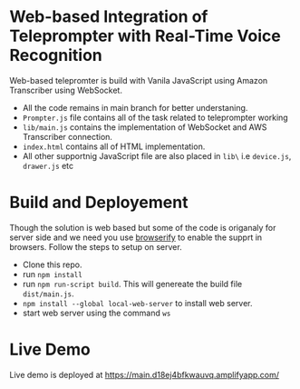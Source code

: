 # Web-based Integration of Teleprompter with Real-Time Voice Recognition
Web-based telepromter is build with Vanila JavaScript using Amazon Transcriber using WebSocket.
- All the code remains in main branch for better understaning.
- `Prompter.js` file contains all of the task related to teleprompter working
- `lib/main.js` contains the implementation of WebSocket and AWS Transcriber connection.
- `index.html` contains all of HTML implementation.
- All other supportnig JavaScript file are also placed in `lib\` i.e `device.js`, `drawer.js` etc

# Build and Deployement
Though the solution is web based but some of the code is origanaly for server side and we need you use [browserify](https://github.com/browserify/browserify) to enable the supprt in browsers.
Follow the steps to setup on server.
- Clone this repo.
- run `npm install`
- run `npm run-script build`. This will genereate the build file `dist/main.js`.
- `npm install --global local-web-server` to install web server.
- start web server using the command `ws`

# Live Demo
Live demo is deployed at https://main.d18ej4bfkwauvq.amplifyapp.com/
